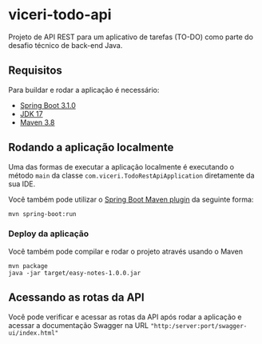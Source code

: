# viceri-todo-api

Projeto de API REST para um aplicativo de tarefas (TO-DO) como parte do desafio técnico de back-end Java.

## Requisitos

Para buildar e rodar a aplicação é necessário:

- [Spring Boot 3.1.0]()
- [JDK 17](https://www.oracle.com/java/technologies/downloads/)
- [Maven 3.8](https://maven.apache.org)

## Rodando a aplicação localmente

Uma das formas de executar a aplicação localmente é executando o método `main` da classe `com.viceri.TodoRestApiApplication` diretamente da sua IDE.

Você também pode utilizar o [Spring Boot Maven plugin](https://docs.spring.io/spring-boot/docs/current/reference/html/build-tool-plugins-maven-plugin.html) da seguinte forma:

```shell
mvn spring-boot:run
```

### Deploy da aplicação

Você também pode compilar e rodar o projeto através usando o Maven
```shell
mvn package
java -jar target/easy-notes-1.0.0.jar
```

## Acessando as rotas da API

Você pode verificar e acessar as rotas da API após rodar a aplicação e acessar a documentação Swagger na URL ```"http:/server:port/swagger-ui/index.html"```
